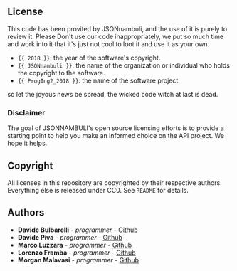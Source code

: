 
## License


This code has been provited by JSONnambuli, and the use of it is purely to review it.
Please Don't use our code inappropriately, we put so much time and work into it that it's just not cool to loot it and use it as your own.

* `{{ 2018 }}`: the year of the software's copyright.
* `{{ JSONnambuli }}`: the name of the organization or individual who holds
the copyright to the software.
* `{{ ProgIng2_2018 }}`: the name of the software project.

so let the joyous news be spread, the wicked code witch at last is dead.

### Disclaimer

The goal of JSONNAMBULI's open source licensing efforts is to provide a starting point to help you make an informed choice on the API project. We hope it helps.

## Copyright

All licenses in this repository are copyrighted by their respective authors.
Everything else is released under CC0. See `README` for details.


## Authors

* **Davide Bulbarelli** - *programmer* - [Github](https://github.com/dadebulba/)
* **Davide Piva** - *programmer* - [Github](https://github.com/Pivoz)
* **Marco Luzzara** - *programmer* - [Github](https://github.com/marco-luzzara/)
* **Lorenzo Framba** - *programmer* - [Github](https://github.com/lorenzoframba)
* **Morgan Malavasi** - *programmer* - [Github](https://github.com/theRaven97)